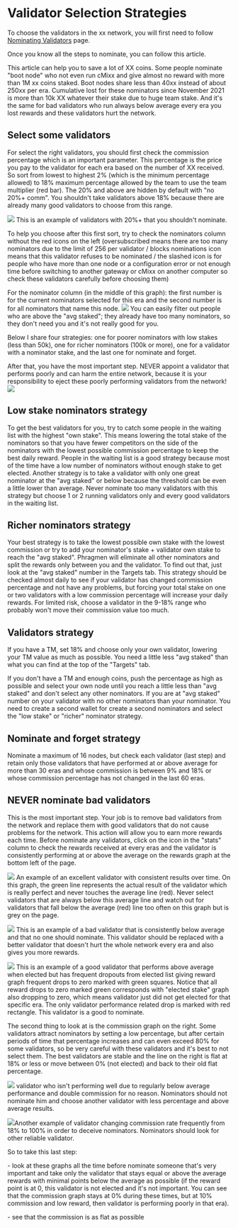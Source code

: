 # Validator Selection Strategies

To choose the validators in the xx network, you will first need to
follow [Nominating Validators](nominate.md) page.

Once you know all the steps to nominate, you can follow this article.

This article can help you to save a lot of XX coins. Some people
nominate "boot node" who not even run cMixx and give almost no reward
with more than 1M xx coins staked. Boot nodes share less than 40xx
instead of about 250xx per era. Cumulative lost for these nominators
since November 2021 is more than 10k XX whatever their stake due to huge
team stake. And it's the same for bad validators who run always below
average every era you lost rewards and these validators hurt the
network.

## Select some validators

For select the right validators, you should first check the commission
percentage which is an important parameter. This percentage is the price
you pay to the validator for each era based on the number of XX
received. So sort from lowest to highest 2% (which is the minimum
percentage allowed) to 18% maximum percentage allowed by the team to use
the team multiplier (red bar). The 20% and above are hidden by default
with "no 20%+ comm". You shouldn't take validators above 18% because
there are already many good validators to choose from this range.

![](@site/static/img/BadPercentageP.png)
This is an example of validators with 20%+ that you shouldn't nominate.

To help you choose after this first sort, try to check the nominators
column without the red icons on the left (oversubscribed means there are
too many nominators due to the limit of 256 per validator / blocks
nominations icon means that this validator refuses to be nominated / the
slashed icon is for people who have more than one node or a
configuration error or not enough time before switching to another
gateway or cMixx on another computer so check these validators carefully
before choosing them)

For the nominator column (in the middle of this graph): the first number
is for the current nominators selected for this era and the second
number is for all nominators that name this node.
![](@site/static/img/Nominator_columns.png)
You can easily filter out people who are above the "avg staked"; they
already have too many nominators, so they don't need you and it's not
really good for you.

Below I share four strategies: one for poorer nominators with low stakes
(less than 50k), one for richer nominators (100k or more), one for a
validator with a nominator stake, and the last one for nominate and
forget.

After that, you have the most important step. NEVER appoint a validator
that performs poorly and can harm the entire network, because it is your
responsibility to eject these poorly performing validators from the
network!
![](@site/static/img/StatsIcon.png)

## Low stake nominators strategy

To get the best validators for you, try to catch some people in the
waiting list with the highest "own stake". This means lowering the total
stake of the nominators so that you have fewer competitors on the side
of the nominators with the lowest possible commission percentage to keep
the best daily reward. People in the waiting list is a good strategy
because most of the time have a low number of nominators without enough
stake to get elected. Another strategy is to take a validator with only
one great nominator at the "avg staked" or below because the threshold
can be even a little lower than average. Never nominate too many
validators with this strategy but choose 1 or 2 running validators only
and every good validators in the waiting list.

## Richer nominators strategy

Your best strategy is to take the lowest possible own stake with the
lowest commission or try to add your nominator's stake + validator own
stake to reach the "avg staked". Phragmen will eliminate all other
nominators and split the rewards only between you and the validator. To
find out that, just look at the "avg staked" number in the Targets tab.
This strategy should be checked almost daily to see if your validator
has changed commission percentage and not have any problems, but forcing
your total stake on one or two validators with a low commission
percentage will increase your daily rewards. For limited risk, choose a
validator in the 9-18% range who probably won't move their commission
value too much.

## Validators strategy

If you have a TM, set 18% and choose only your own validator, lowering
your TM value as much as possible. You need a little less "avg staked"
than what you can find at the top of the "Targets" tab.

If you don't have a TM and enough coins, push the percentage as high as
possible and select your own node until you reach a little less than
"avg staked" and don't select any other nominators. If you are at "avg
staked" number on your validator with no other nominators than your
nominator. You need to create a second wallet for create a second
nominators and select the "low stake" or "richer" nominator strategy.

## Nominate and forget strategy

Nominate a maximum of 16 nodes, but check each validator (last step) and
retain only those validators that have performed at or above average for
more than 30 eras and whose commission is between 9% and 18% or whose
commission percentage has not changed in the last 60 eras.

## NEVER nominate bad validators

This is the most important step. Your job is to remove bad validators
from the network and replace them with good validators that do not cause
problems for the network. This action will allow you to earn more
rewards each time. Before nominate any validators, click on the icon in
the "stats" column to check the rewards received at every eras and the
validator is consistently performing at or above the average on the
rewards graph at the bottom left of the page.

![](@site/static/img/GoodAverageValidator.png) An example of an excellent validator with consistent results over time. On
this graph, the green line represents the actual result of the validator
which is really perfect and never touches the average line (red). Never
select validators that are always below this average line and watch out
for validators that fall below the average (red) line too often on this
graph but is grey on the page.

![](@site/static/img/BadValidator.png) This
is an example of a bad validator that is consistently below average and
that no one should nominate. This validator should be replaced with a
better validator that doesn't hurt the whole network every era and also
gives you more rewards.

![](@site/static/img/Good_validator_with_drops_from_elected_list.png)
This is an example of a good validator that performs above average when
elected but has frequent dropouts from elected list giving reward graph
frequent drops to zero marked with green squares. Notice that all reward
drops to zero marked green corresponds with "elected stake" graph also
dropping to zero, which means validator just did not get elected for
that specific era. The only validator performance related drop is marked
with red rectangle. This validator is a good to nominate.

The second thing to look at is the commission graph on the right. Some
validators attract nominators by setting a low percentage, but after
certain periods of time that percentage increases and can even exceed
80% for some validators, so be very careful with these validators and
it's best to not select them. The best validators are stable and the
line on the right is flat at 18% or less or move between 0% (not
elected) and back to their old flat percentage.

![](@site/static/img/ValidatorBadCommission.png)
validator who isn't performing well due to regularly below average
performance and double commission for no reason. Nominators should not
nominate him and choose another validator with less percentage and above
average results.

![](@site/static/img/Flip-flopper.png)Another
example of validator changing commission rate frequently from 18% to
100% in order to deceive nominators. Nominators should look for other
reliable validator.

So to take this last step:

\- look at these graphs all the time before nominate someone that's very
important and take only the validator that stays equal or above the
average rewards with minimal points below the average as possible (if
the reward point is at 0, this validator is not elected and it's not
important. You can see that the commission graph stays at 0% during
these times, but at 10% commission and low reward, then validator is
performing poorly in that era).

\- see that the commission is as flat as possible

